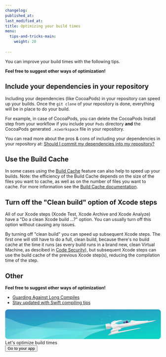 ```yaml
---
changelog:
published_at:
last_modified_at:
title: Optimizing your build times
menu:
  tips-and-tricks-main:
    weight: 20

---
```

You can improve your build times with the following tips.

**Feel free to suggest other ways of optimization!**

## Include your dependencies in your repository

Including your dependencies (like CocoaPods) in your repository can speed up your builds.
Once the `git clone` of your repository is done, everything will be in place to do your build.

For example, in case of CocoaPods, you can delete the CocoaPods Install step from your workflow
if you include your `Pods` directory **and** the CocoaPods generated `.xcworkspace` file in your repository.

You can read more about the pros & cons of including your dependencies in your repository at:
[Should I commit my dependencies into my repository?](/faq/should-i-commit-my-dependencies-into-my-repository/)

## Use the Build Cache

In some cases using the [Build Cache](/caching/about-caching/) feature can also help to speed up your builds.
Note: the efficiency of the Build Cache depends on the size of the files you want to cache,
as well as on the number of files you want to cache.
For more information see the [Build Cache documentation](/caching/about-caching/).

## Turn off the "Clean build" option of Xcode steps

All of our Xcode steps (Xcode Test, Xcode Archive and Xcode Analyze) have a "Do a clean Xcode build ...?" option.
You can usually turn off this option without causing any issues.

By turning off "clean build" you can speed up subsequent Xcode steps.
The first one will still have to do a full, clean build, because there's no build cache at the time it runs
(as every build runs in a brand new, clean Virtual Machine, as descibed in [Code Security](/getting-started/code-security/)),
but subsequent Xcode steps can use the build cache of the previous Xcode step(s), reducing the compilation time of the step.

## Other

**Feel free to suggest other ways of optimization!**

* [Guarding Against Long Compiles](http://khanlou.com/2016/12/guarding-against-long-compiles/)
* [Stay updated with Swift compiling tips](https://github.com/fastred/Optimizing-Swift-Build-Times)

<div class="banner">
	<img src="/assets/images/banner-bg-888x170.png" style="border: none;">
	<div class="deploy-text">Let's optimize build times</div>
	<a target="_blank" href="https://app.bitrise.io/dashboard/builds"><button class="button">Go to your app</button></a>
</div>